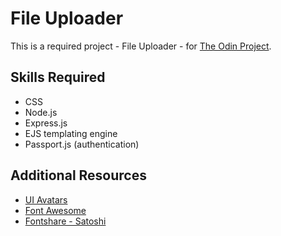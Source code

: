 # File Uploader
This is a required project - File Uploader - for [The Odin Project](https://www.theodinproject.com/).

## Skills Required
- CSS
- Node.js
- Express.js
- EJS templating engine
- Passport.js (authentication)

## Additional Resources
- [UI Avatars](https://ui-avatars.com/)
- [Font Awesome](https://fontawesome.com)
- [Fontshare - Satoshi](https://www.fontshare.com/fonts/satoshi)